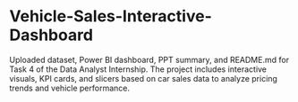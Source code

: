 # Vehicle-Sales-Interactive-Dashboard
Uploaded dataset, Power BI dashboard, PPT summary, and README.md for Task 4 of the Data Analyst Internship. The project includes interactive visuals, KPI cards, and slicers based on car sales data to analyze pricing trends and vehicle performance.
